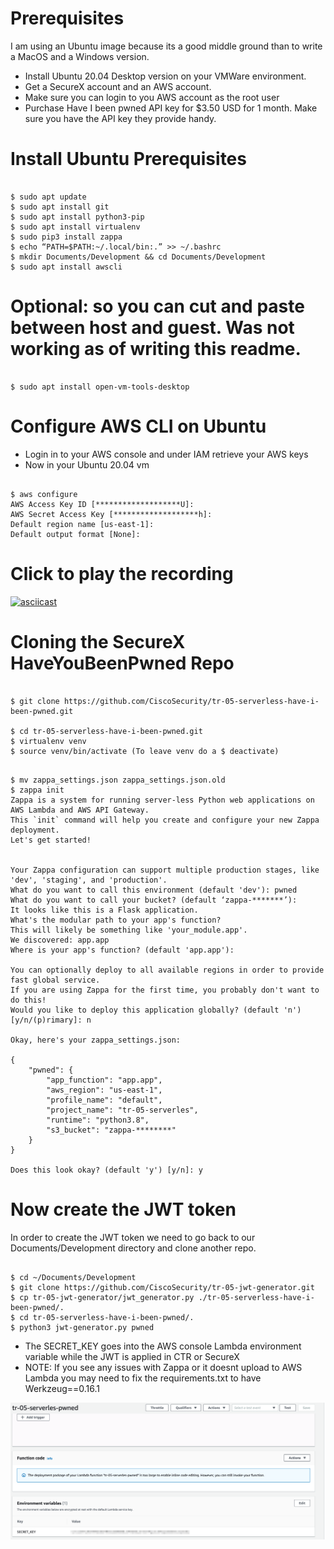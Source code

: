 # Prerequisites
I am using an Ubuntu image because its a good middle ground than to write a MacOS and a Windows version.

- Install Ubuntu 20.04 Desktop version on your VMWare environment.
- Get a SecureX account and an AWS account.
- Make sure you can login to you AWS account as the root user
- Purchase Have I been pwned API key for $3.50 USD for 1 month. Make sure you have the API key they provide handy.

# Install Ubuntu Prerequisites
<pre><code>
$ sudo apt update
$ sudo apt install git
$ sudo apt install python3-pip
$ sudo apt install virtualenv
$ sudo pip3 install zappa
$ echo “PATH=$PATH:~/.local/bin:.” >> ~/.bashrc
$ mkdir Documents/Development && cd Documents/Development
$ sudo apt install awscli
</code></pre>
# Optional: so you can cut and paste between host and guest. Was not working as of writing this readme.
<pre><code>
$ sudo apt install open-vm-tools-desktop
</code></pre>

# Configure AWS CLI on Ubuntu
- Login in to your AWS console and under IAM retrieve your AWS keys
- Now in your Ubuntu 20.04 vm
<pre><code>
$ aws configure
AWS Access Key ID [*******************U]: 
AWS Secret Access Key [*******************h]: 
Default region name [us-east-1]: 
Default output format [None]: 
</code></pre>

# Click to play the recording
[![asciicast](https://asciinema.org/a/VfdtmieAW4UkWTQ2dPcHk31KS.svg)](https://asciinema.org/a/VfdtmieAW4UkWTQ2dPcHk31KS)

# Cloning the SecureX HaveYouBeenPwned Repo
<pre><code>
$ git clone https://github.com/CiscoSecurity/tr-05-serverless-have-i-been-pwned.git

$ cd tr-05-serverless-have-i-been-pwned.git
$ virtualenv venv
$ source venv/bin/activate (To leave venv do a $ deactivate)
</code></pre>
<pre><code>
$ mv zappa_settings.json zappa_settings.json.old
$ zappa init
Zappa is a system for running server-less Python web applications on AWS Lambda and AWS API Gateway.
This `init` command will help you create and configure your new Zappa deployment.
Let's get started!


Your Zappa configuration can support multiple production stages, like 'dev', 'staging', and 'production'.
What do you want to call this environment (default 'dev'): pwned
What do you want to call your bucket? (default ‘zappa-*******’): <accept the random name>
It looks like this is a Flask application.
What's the modular path to your app's function?
This will likely be something like 'your_module.app'.
We discovered: app.app
Where is your app's function? (default 'app.app'): 

You can optionally deploy to all available regions in order to provide fast global service.
If you are using Zappa for the first time, you probably don't want to do this!
Would you like to deploy this application globally? (default 'n') [y/n/(p)rimary]: n

Okay, here's your zappa_settings.json:

{
    "pwned": {
        "app_function": "app.app",
        "aws_region": "us-east-1",
        "profile_name": "default",
        "project_name": "tr-05-serverles",
        "runtime": "python3.8",
        "s3_bucket": "zappa-********"
    }
}

Does this look okay? (default 'y') [y/n]: y
</code></pre>
# Now create the JWT token

In order to create the JWT token we need to go back to our Documents/Development directory and clone another repo.

<pre><code>
$ cd ~/Documents/Development
$ git clone https://github.com/CiscoSecurity/tr-05-jwt-generator.git
$ cp tr-05-jwt-generator/jwt_generator.py ./tr-05-serverless-have-i-been-pwned/.
$ cd tr-05-serverless-have-i-been-pwned/.
$ python3 jwt-generator.py pwned
</code></pre>

- The SECRET_KEY goes into the AWS console Lambda environment variable while the JWT is applied in CTR or SecureX
- NOTE: If you see any issues with Zappa or it doesnt upload to AWS Lambda you may need to fix the requirements.txt to have Werkzeug==0.16.1

![Image Lamdba Enviroment Variable](https://github.com/bluecough/SecureX-HaveIBeenPwned/blob/master/img/SECRET_KEY.png)
